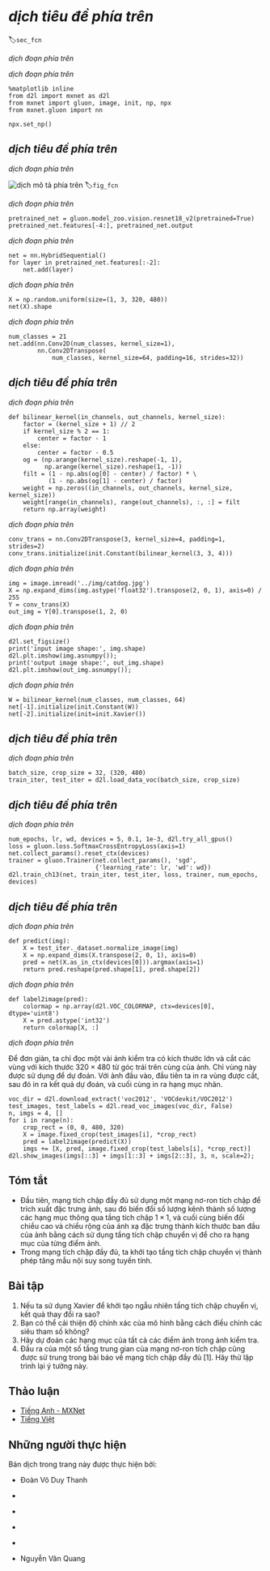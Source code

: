 <!-- ===================== Bắt đầu dịch Phần 1 ==================== -->
<!-- ========================================= REVISE PHẦN 1 - BẮT ĐẦU =================================== -->

<!--
# Fully Convolutional Networks (FCN)
-->

# *dịch tiêu đề phía trên*
:label:`sec_fcn`


<!--
We previously discussed semantic segmentation using each pixel in an image for category prediction.
A fully convolutional network (FCN) :cite:`Long.Shelhamer.Darrell.2015` uses a convolutional neural network to transform image pixels to pixel categories.
Unlike the convolutional neural networks previously introduced, an FCN transforms the height and width 
of the intermediate layer feature map back to the size of input image through the transposed convolution layer, 
so that the predictions have a one-to-one correspondence with input image in spatial dimension (height and width).
Given a position on the spatial dimension, the output of the channel dimension will be a category prediction of the pixel corresponding to the location.
-->

*dịch đoạn phía trên*


<!--
We will first import the package or module needed for the experiment and then explain the transposed convolution layer.
-->

*dịch đoạn phía trên*


```{.python .input  n=2}
%matplotlib inline
from d2l import mxnet as d2l
from mxnet import gluon, image, init, np, npx
from mxnet.gluon import nn

npx.set_np()
```


<!--
## Constructing a Model
-->

## *dịch tiêu đề phía trên*


<!--
Here, we demonstrate the most basic design of a fully convolutional network model.
As shown in :numref:`fig_fcn`, the fully convolutional network first uses the convolutional neural network to extract image features, 
then transforms the number of channels into the number of categories through the $1\times 1$ convolution layer, 
and finally transforms the height and width of the feature map to the size of the input image by using the transposed convolution layer :numref:`sec_transposed_conv`. 
The model output has the same height and width as the input image and has a one-to-one correspondence in spatial positions. 
The final output channel contains the category prediction of the pixel of the corresponding spatial position.
-->

*dịch đoạn phía trên*

<!--
![Fully convolutional network.](../img/fcn.svg)
-->

![*dịch mô tả phía trên*](../img/fcn.svg)
:label:`fig_fcn`


<!--
Below, we use a ResNet-18 model pre-trained on the ImageNet dataset to extract image features and record the network instance as `pretrained_net`.
As you can see, the last two layers of the model member variable `features` are the global maximum pooling layer `GlobalAvgPool2D` and example flattening layer `Flatten`.
The `output` module contains the fully connected layer used for output.
These layers are not required for a fully convolutional network.
-->

*dịch đoạn phía trên*


```{.python .input  n=5}
pretrained_net = gluon.model_zoo.vision.resnet18_v2(pretrained=True)
pretrained_net.features[-4:], pretrained_net.output
```

<!-- ===================== Kết thúc dịch Phần 1 ===================== -->

<!-- ===================== Bắt đầu dịch Phần 2 ===================== -->

<!--
Next, we create the fully convolutional network instance `net`.
It duplicates all the neural layers except the last two layers of the instance member variable `features` of `pretrained_net` and the model parameters obtained after pre-training.
-->

*dịch đoạn phía trên*


```{.python .input  n=6}
net = nn.HybridSequential()
for layer in pretrained_net.features[:-2]:
    net.add(layer)
```


<!--
Given an input of a height and width of 320 and 480 respectively, 
the forward computation of `net` will reduce the height and width of the input to $1/32$ of the original, i.e., 10 and 15.
-->

*dịch đoạn phía trên*


```{.python .input  n=7}
X = np.random.uniform(size=(1, 3, 320, 480))
net(X).shape
```


<!--
Next, we transform the number of output channels to the number of categories of Pascal VOC2012 (21) through the $1\times 1$ convolution layer.
Finally, we need to magnify the height and width of the feature map by a factor of 32 to change them back to the height and width of the input image.
Recall the calculation method for the convolution layer output shape described in :numref:`sec_padding`.
Because $(320-64+16\times2+32)/32=10$ and $(480-64+16\times2+32)/32=15$, 
we construct a transposed convolution layer with a stride of 32 and set the height and width of the convolution kernel to 64 and the padding to 16.
It is not difficult to see that, if the stride is $s$, the padding is $s/2$ (assuming $s/2$ is an integer), and the height and width of the convolution kernel are $2s$,
the transposed convolution kernel will magnify both the height and width of the input by a factor of $s$.
-->

*dịch đoạn phía trên*


```{.python .input  n=8}
num_classes = 21
net.add(nn.Conv2D(num_classes, kernel_size=1),
        nn.Conv2DTranspose(
            num_classes, kernel_size=64, padding=16, strides=32))
```

<!-- ===================== Kết thúc dịch Phần 2 ===================== -->

<!-- ===================== Bắt đầu dịch Phần 3 ===================== -->

<!--
## Initializing the Transposed Convolution Layer
-->

## *dịch tiêu đề phía trên*


<!--
We already know that the transposed convolution layer can magnify a feature map.
In image processing, sometimes we need to magnify the image, i.e., upsampling.
There are many methods for upsampling, and one common method is bilinear interpolation.
Simply speaking, in order to get the pixel of the output image at the coordinates $(x, y)$, the coordinates are first mapped to the coordinates of the input image $(x', y')$.
This can be done based on the ratio of the size of three input to the size of the output.
The mapped values $x'$ and $y'$ are usually real numbers.
Then, we find the four pixels closest to the coordinate $(x', y')$ on the input image.
Finally, the pixels of the output image at coordinates $(x, y)$ are calculated based on these four pixels on the input image and their relative distances to $(x', y')$.
Upsampling by bilinear interpolation can be implemented by transposed convolution layer of the convolution kernel constructed using the following `bilinear_kernel` function.
Due to space limitations, we only give the implementation of the `bilinear_kernel` function and will not discuss the principles of the algorithm.
-->

*dịch đoạn phía trên*



```{.python .input  n=9}
def bilinear_kernel(in_channels, out_channels, kernel_size):
    factor = (kernel_size + 1) // 2
    if kernel_size % 2 == 1:
        center = factor - 1
    else:
        center = factor - 0.5
    og = (np.arange(kernel_size).reshape(-1, 1),
          np.arange(kernel_size).reshape(1, -1))
    filt = (1 - np.abs(og[0] - center) / factor) * \
           (1 - np.abs(og[1] - center) / factor)
    weight = np.zeros((in_channels, out_channels, kernel_size, kernel_size))
    weight[range(in_channels), range(out_channels), :, :] = filt
    return np.array(weight)
```


<!--
Now, we will experiment with bilinear interpolation upsampling implemented by transposed convolution layers.
Construct a transposed convolution layer that magnifies height and width of input by a factor of 2 and initialize its convolution kernel with the `bilinear_kernel` function.
-->

*dịch đoạn phía trên*



```{.python .input  n=11}
conv_trans = nn.Conv2DTranspose(3, kernel_size=4, padding=1, strides=2)
conv_trans.initialize(init.Constant(bilinear_kernel(3, 3, 4)))
```


<!--
Read the image `X` and record the result of upsampling as `Y`.
In order to print the image, we need to adjust the position of the channel dimension.
-->

*dịch đoạn phía trên*



```{.python .input}
img = image.imread('../img/catdog.jpg')
X = np.expand_dims(img.astype('float32').transpose(2, 0, 1), axis=0) / 255
Y = conv_trans(X)
out_img = Y[0].transpose(1, 2, 0)
```


<!--
As you can see, the transposed convolution layer magnifies both the height and width of the image by a factor of 2.
It is worth mentioning that, besides to the difference in coordinate scale, the image magnified by bilinear interpolation and original image printed in :numref:`sec_bbox` look the same.
-->

*dịch đoạn phía trên*


```{.python .input}
d2l.set_figsize()
print('input image shape:', img.shape)
d2l.plt.imshow(img.asnumpy());
print('output image shape:', out_img.shape)
d2l.plt.imshow(out_img.asnumpy());
```


<!--
In a fully convolutional network, we initialize the transposed convolution layer for upsampled bilinear interpolation.
For a $1\times 1$ convolution layer, we use Xavier for randomly initialization.
-->

*dịch đoạn phía trên*


```{.python .input  n=12}
W = bilinear_kernel(num_classes, num_classes, 64)
net[-1].initialize(init.Constant(W))
net[-2].initialize(init=init.Xavier())
```

<!-- ===================== Kết thúc dịch Phần 3 ===================== -->

<!-- ===================== Bắt đầu dịch Phần 4 ===================== -->

<!-- ========================================= REVISE PHẦN 1 - KẾT THÚC ===================================-->

<!-- ========================================= REVISE PHẦN 2 - BẮT ĐẦU ===================================-->

<!--
## Reading the Dataset
-->

## *dịch tiêu đề phía trên*


<!--
We read the dataset using the method described in the previous section.
Here, we specify shape of the randomly cropped output image as $320\times 480$, so both the height and width are divisible by 32.
-->

*dịch đoạn phía trên*


```{.python .input  n=13}
batch_size, crop_size = 32, (320, 480)
train_iter, test_iter = d2l.load_data_voc(batch_size, crop_size)
```


<!--
## Training
-->

## *dịch tiêu đề phía trên*


<!--
Now we can start training the model.
The loss function and accuracy calculation here are not substantially different from those used in image classification.
Because we use the channel of the transposed convolution layer to predict pixel categories, the `axis=1` (channel dimension) option is specified in `SoftmaxCrossEntropyLoss`.
In addition, the model calculates the accuracy based on whether the prediction category of each pixel is correct.
-->

*dịch đoạn phía trên*


```{.python .input  n=12}
num_epochs, lr, wd, devices = 5, 0.1, 1e-3, d2l.try_all_gpus()
loss = gluon.loss.SoftmaxCrossEntropyLoss(axis=1)
net.collect_params().reset_ctx(devices)
trainer = gluon.Trainer(net.collect_params(), 'sgd',
                        {'learning_rate': lr, 'wd': wd})
d2l.train_ch13(net, train_iter, test_iter, loss, trainer, num_epochs, devices)
```


<!--
## Prediction
-->

## *dịch tiêu đề phía trên*


<!--
During predicting, we need to standardize the input image in each channel and transform them into the four-dimensional input format required by the convolutional neural network.
-->

*dịch đoạn phía trên*


```{.python .input  n=13}
def predict(img):
    X = test_iter._dataset.normalize_image(img)
    X = np.expand_dims(X.transpose(2, 0, 1), axis=0)
    pred = net(X.as_in_ctx(devices[0])).argmax(axis=1)
    return pred.reshape(pred.shape[1], pred.shape[2])
```


<!--
To visualize the predicted categories for each pixel, we map the predicted categories back to their labeled colors in the dataset.
-->

*dịch đoạn phía trên*


```{.python .input  n=14}
def label2image(pred):
    colormap = np.array(d2l.VOC_COLORMAP, ctx=devices[0], dtype='uint8')
    X = pred.astype('int32')
    return colormap[X, :]
```


<!--
The size and shape of the images in the test dataset vary.
Because the model uses a transposed convolution layer with a stride of 32, when the height or width of the input image is not divisible by 32, 
the height or width of the transposed convolution layer output deviates from the size of the input image.
In order to solve this problem, we can crop multiple rectangular areas in the image with heights and widths as integer multiples of 32, 
and then perform forward computation on the pixels in these areas. 
When combined, these areas must completely cover the input image.
When a pixel is covered by multiple areas, the average of the transposed convolution layer output in the forward computation 
of the different areas can be used as an input for the softmax operation to predict the category.
-->

*dịch đoạn phía trên*

<!-- ===================== Kết thúc dịch Phần 4 ===================== -->

<!-- ===================== Bắt đầu dịch Phần 5 ===================== -->

<!--
For the sake of simplicity, we only read a few large test images and crop an area with a shape of $320\times480$ from the top-left corner of the image.
Only this area is used for prediction. For the input image, we print the cropped area first, then print the predicted result, and finally print the labeled category.
-->

Để đơn giản, ta chỉ đọc một vài ảnh kiểm tra có kích thước lớn và cắt các vùng với kích thước $320\times480$ từ góc trái trên cùng của ảnh.
Chỉ vùng này được sử dụng để dự đoán. Với ảnh đầu vào, đầu tiên ta in ra vùng được cắt, sau đó in ra kết quả dự đoán, và cuối cùng in ra hạng mục nhãn.


```{.python .input  n=15}
voc_dir = d2l.download_extract('voc2012', 'VOCdevkit/VOC2012')
test_images, test_labels = d2l.read_voc_images(voc_dir, False)
n, imgs = 4, []
for i in range(n):
    crop_rect = (0, 0, 480, 320)
    X = image.fixed_crop(test_images[i], *crop_rect)
    pred = label2image(predict(X))
    imgs += [X, pred, image.fixed_crop(test_labels[i], *crop_rect)]
d2l.show_images(imgs[::3] + imgs[1::3] + imgs[2::3], 3, n, scale=2);
```



## Tóm tắt

<!--
* The fully convolutional network first uses the convolutional neural network to extract image features, then transforms the number of channels into the number of categories through the $1\times 1$ convolution layer, and finally transforms the height and width of the feature map to the size of the input image by using the transposed convolution layer to output the category of each pixel.
* In a fully convolutional network, we initialize the transposed convolution layer for upsampled bilinear interpolation.
-->

* Đầu tiên, mạng tích chập đầy đủ sử dụng một mạng nơ-ron tích chập để trích xuất đặc trưng ảnh, sau đó biến đổi số lượng kênh thành số lượng các hạng mục thông qua tầng tích chập $1\times 1$, và cuối cùng biến đổi chiều cao và chiều rộng của ánh xạ đặc trưng thành kích thước ban đầu của ảnh bằng cách sử dụng tầng tích chập chuyển vị để cho ra hạng mục của từng điểm ảnh.
* Trong mạng tích chập đầy đủ, ta khởi tạo tầng tích chập chuyển vị thành phép tăng mẫu nội suy song tuyến tính.


## Bài tập

<!--
1. If we use Xavier to randomly initialize the transposed convolution layer, what will happen to the result?
2. Can you further improve the accuracy of the model by tuning the hyperparameters?
3. Predict the categories of all pixels in the test image.
4. The outputs of some intermediate layers of the convolutional neural network are also used in the paper on fully convolutional networks[1]. Try to implement this idea.
-->

1. Nếu ta sử dụng Xavier để khởi tạo ngẫu nhiên tầng tích chập chuyển vị, kết quả thay đổi ra sao?
2. Bạn có thể cải thiện độ chính xác của mô hình bằng cách điều chỉnh các siêu tham số không?
3. Hãy dự đoán các hạng mục của tất cả các điểm ảnh trong ảnh kiểm tra.
4. Đầu ra của một số tầng trung gian của mạng nơ-ron tích chập cũng được sử trung trong bài báo về mạng tích chập đầy đủ [1]. Hãy thử lập trình lại ý tưởng này.


<!-- ===================== Kết thúc dịch Phần 5 ===================== -->
<!-- ========================================= REVISE PHẦN 2 - KẾT THÚC ===================================-->

## Thảo luận
* [Tiếng Anh - MXNet](https://discuss.d2l.ai/t/377)
* [Tiếng Việt](https://forum.machinelearningcoban.com/c/d2l)


## Những người thực hiện
Bản dịch trong trang này được thực hiện bởi:
<!--
Tác giả của mỗi Pull Request điền tên mình và tên những người review mà bạn thấy
hữu ích vào từng phần tương ứng. Mỗi dòng một tên, bắt đầu bằng dấu `*`.

Tên đầy đủ của các reviewer có thể được tìm thấy tại https://github.com/aivivn/d2l-vn/blob/master/docs/contributors_info.md
-->

* Đoàn Võ Duy Thanh
<!-- Phần 1 -->
* 

<!-- Phần 2 -->
* 

<!-- Phần 3 -->
* 

<!-- Phần 4 -->
* 

<!-- Phần 5 -->
* Nguyễn Văn Quang
